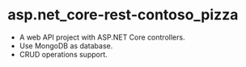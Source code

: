 # asp.net_core-rest-contoso_pizza

- A web API project with ASP.NET Core controllers.
- Use MongoDB as database.
- CRUD operations support.
